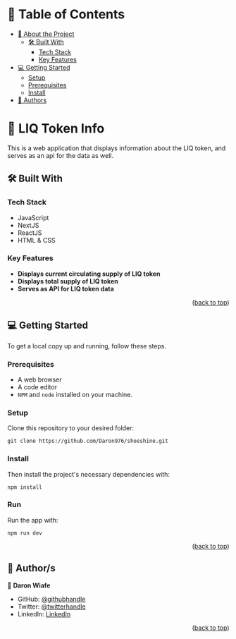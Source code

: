 <a name="readme-top"></a>

# 📗 Table of Contents

- [📖 About the Project](#about-project)
  - [🛠 Built With](#built-with)
    - [Tech Stack](#tech-stack)
    - [Key Features](#key-features)
- [💻 Getting Started](#getting-started)
  - [Setup](#setup)
  - [Prerequisites](#prerequisites)
  - [Install](#install)
- [👥 Authors](#authors)

<!-- PROJECT DESCRIPTION -->

# 📖 LIQ Token Info <a name="about-project"></a>

This is a web application that displays information about the LIQ token, and serves as an api for the data as well.

## 🛠 Built With <a name="built-with"></a>

### Tech Stack <a name="tech-stack"></a>

- JavaScript
- NextJS
- ReactJS
- HTML & CSS

<!-- Features -->

### Key Features <a name="key-features"></a>

- **Displays current circulating supply of LIQ token**
- **Displays total supply of LIQ token**
- **Serves as API for LIQ token data**

<p align="right">(<a href="#readme-top">back to top</a>)</p>

<!-- LIVE DEMO -->

<!-- ## 🚀 Live Demo <a name="live-demo"></a>

[Link](https://quickmaths145.netlify.app/)

<p align="right">(<a href="#readme-top">back to top</a>)</p> -->

<!-- GETTING STARTED -->

## 💻 Getting Started <a name="getting-started"></a>

To get a local copy up and running, follow these steps.

### Prerequisites

- A web browser
- A code editor
- `NPM` and `node` installed on your machine.

### Setup

Clone this repository to your desired folder:

```
git clone https://github.com/Daron976/shoeshine.git
```

### Install

Then install the project's necessary dependencies with:

```
npm install
```

### Run

Run the app with:

```
npm run dev
```

<p align="right">(<a href="#readme-top">back to top</a>)</p>

<!-- AUTHORS -->

## 👥 Author/s <a name="authors"></a>

👤 **Daron Wiafe**

- GitHub: [@githubhandle](https://github.com/Daron976)
- Twitter: [@twitterhandle](https://twitter.com/WiafeDaron)
- LinkedIn: [LinkedIn](https://www.linkedin.com/in/daronkwiafe/)

<p align="right">(<a href="#readme-top">back to top</a>)</p>

<!-- FUTURE FEATURES -->

<!-- ## 🔭 Future Features <a name="future-features"></a>

- [ ] **Implement pagination in the reservations and delete a tutor pages**

<p align="right">(<a href="#readme-top">back to top</a>)</p> -->

<!-- CONTRIBUTING -->

<!-- ## 🤝 Contributing <a name="contributing"></a>

Contributions, issues, and feature requests are welcome!

Feel free to check the [issues page](../../issues/).

<p align="right">(<a href="#readme-top">back to top</a>)</p> -->

<!-- SUPPORT -->

<!-- ## ⭐️ Show your support <a name="support"></a>

Give this project a ⭐️ if you like it !

<p align="right">(<a href="#readme-top">back to top</a>)</p> -->

<!-- ACKNOWLEDGEMENTS -->

<!-- ## 🙏 Acknowledgments <a name="acknowledgements"></a>

- Shout out to our previous React projects ;)
- Let's not forget that the [design](https://www.behance.net/gallery/26425031/Vespa-Responsive-Redesign) was made by [Murat Korkmaz](https://www.behance.net/muratk) :art:


<p align="right">(<a href="#readme-top">back to top</a>)</p> -->

<!-- LICENSE -->

<!-- ## 📝 License <a name="license"></a>

This project is [MIT](./LICENSE) licensed.- Shout out to our previous React projects ;)

<p align="right">(<a href="#readme-top">back to top</a>)</p> -->
